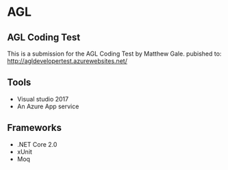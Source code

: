 # AGL
## AGL Coding Test
This is a submission for the AGL Coding Test by Matthew Gale.
pubished to: http://agldevelopertest.azurewebsites.net/

## Tools
* Visual studio 2017
* An Azure App service

## Frameworks
* .NET Core 2.0
* xUnit
* Moq
